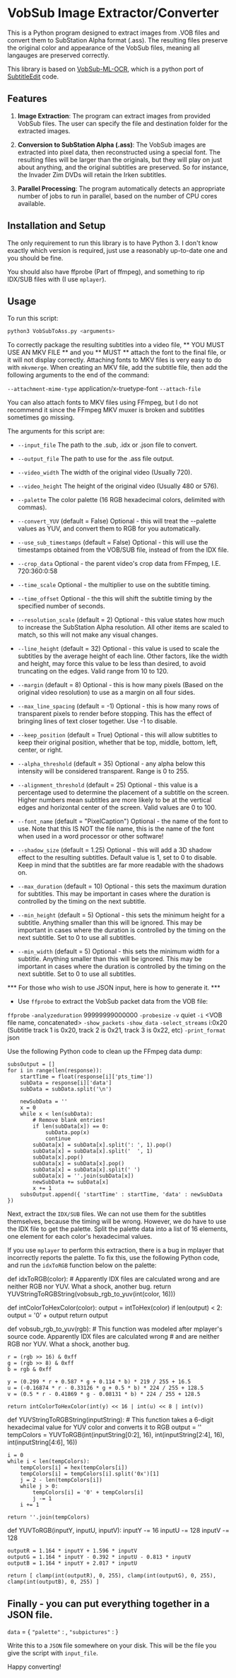 # VobSub Image Extractor/Converter

This is a Python program designed to extract images from .VOB files and convert them to SubStation Alpha format (.ass). The resulting files preserve the original color and appearance of the VobSub files, meaning all langauges are preserved correctly.

This library is based on [VobSub-ML-OCR](https://github.com/vincrichard/VobSub-ML-OCR), which is a python port of [SubtitleEdit](https://github.com/SubtitleEdit/subtitleedit) code.


## Features

1. **Image Extraction**: The program can extract images from provided VobSub files. The user can specify the file and destination folder for the extracted images.

2. **Conversion to SubStation Alpha (.ass)**: The VobSub images are extracted into pixel data, then reconstructed using a special font. The resulting files will be larger than the originals, but they will play on just about anything, and the original subtitles are preserved. So for instance, the Invader Zim DVDs will retain the Irken subtitles.

3. **Parallel Processing**: The program automatically detects an appropriate number of jobs to run in parallel, based on the number of CPU cores available.


## Installation and Setup

The only requirement to run this library is to have Python 3. I don't know exactly which version is required, just use a reasonably up-to-date one and you should be fine.

You should also have ffprobe (Part of ffmpeg), and something to rip IDX/SUB files with (I use `mplayer`).

## Usage

To run this script:

```bash
python3 VobSubToAss.py <arguments>
```

To correctly package the resulting subtitles into a video file, ** YOU MUST USE AN MKV FILE ** and you ** MUST ** attach the font to the final file, or it will not display correctly.
Attaching fonts to MKV files is very easy to do with `mkvmerge`. When creating an MKV file, add the subtitle file, then add the following arguments to the end of the command:

`--attachment-mime-type` application/x-truetype-font `--attach-file` <Font Name>

You can also attach fonts to MKV files using FFmpeg, but I do not recommend it since the FFmpeg MKV muxer is broken and subtitles sometimes go missing.


The arguments for this script are:

* `--input_file` The path to the .sub, .idx or .json file to convert.
* `--output_file` The path to use for the .ass file output.
* `--video_width` The width of the original video (Usually 720).
* `--video_height` The height of the original video (Usually 480 or 576).

* `--palette` The color palette (16 RGB hexadecimal colors, delimited with commas).
* `--convert_YUV` (default = False) Optional - this will treat the --palette values as YUV, and convert them to RGB for you automatically.

* `--use_sub_timestamps` (default = False) Optional - this will use the timestamps obtained from the VOB/SUB file, instead of from the IDX file.

* `--crop_data` Optional - the parent video's crop data from FFmpeg, I.E. 720:360:0:58

* `--time_scale` Optional - the multiplier to use on the subtitle timing.
* `--time_offset` Optional - the this will shift the subtitle timing by the specified number of seconds.

* `--resolution_scale` (default = 2) Optional - this value states how much to increase the SubStation Alpha resolution. All other items are scaled to match, so this will not make any visual changes.

* `--line_height` (default = 32) Optional - this value is used to scale the subtitles by the average height of each line. Other factors, like the width and height, may force this value to be less than desired, to avoid truncating on the edges. Valid range from 10 to 120.
* `--margin` (default = 8) Optional - this is how many pixels (Based on the original video resolution) to use as a margin on all four sides.

* `--max_line_spacing` (default = -1) Optional - this is how many rows of transparent pixels to render before stopping. This has the effect of bringing lines of text closer together. Use -1 to disable.
* `--keep_position` (default = True) Optional - this will allow subtitles to keep their original position, whether that be top, middle, bottom, left, center, or right.

* `--alpha_threshold` (default = 35) Optional - any alpha below this intensity will be considered transparent. Range is 0 to 255.
* `--alignment_threshold` (default = 25) Optional - this value is a percentage used to determine the placement of a subtitle on the screen. Higher numbers mean subtitles are more likely to be at the vertical edges and horizontal center of the screen. Valid values are 0 to 100.

* `--font_name` (default = "PixelCaption") Optional - the name of the font to use. Note that this IS NOT the file name, this is the name of the font when used in a word processor or other software!

* `--shadow_size` (default = 1.25) Optional - this will add a 3D shadow effect to the resulting subtitles. Default value is 1, set to 0 to disable. Keep in mind that the subtitles are far more readable with the shadows on.

* `--max_duration` (default = 10) Optional - this sets the maximum duration for subtitles. This may be important in cases where the duration is controlled by the timing on the next subtitle.
* `--min_height` (default = 5) Optional - this sets the minimum height for a subtitle. Anything smaller than this will be ignored. This may be important in cases where the duration is controlled by the timing on the next subtitle. Set to 0 to use all subtitles.
* `--min_width` (default = 5) Optional - this sets the minimum width for a subtitle. Anything smaller than this will be ignored. This may be important in cases where the duration is controlled by the timing on the next subtitle. Set to 0 to use all subtitles.


 *** For those who wish to use JSON input, here is how to generate it. ***

* Use `ffprobe` to extract the VobSub packet data from the VOB file:

`ffprobe`
`-analyzeduration` 99999999000000
`-probesize` <VOB file size in bytes>
`-v` quiet
`-i` <VOB file name, concatenated>
`-show_packets`
`-show_data`
`-select_streams` i:0x20 (Subtitle track 1 is 0x20, track 2 is 0x21, track 3 is 0x22, etc)
`-print_format` json

Use the following Python code to clean up the FFmpeg data dump:

	subsOutput = []
	for i in range(len(response)):
		startTime = float(response[i]['pts_time'])
		subData = response[i]['data']
		subData = subData.split('\n')

		newSubData = ''
		x = 0
		while x < len(subData):
			# Remove blank entries!
			if len(subData[x]) == 0:
				subData.pop(x)
				continue
			subData[x] = subData[x].split(': ', 1).pop()
			subData[x] = subData[x].split('  ', 1)
			subData[x].pop()
			subData[x] = subData[x].pop()
			subData[x] = subData[x].split(' ')
			subData[x] = ''.join(subData[x])
			newSubData += subData[x]
			x += 1
		subsOutput.append({ 'startTime' : startTime, 'data' : newSubData })


Next, extract the `IDX/SUB` files. We can not use them for the subtitles themselves, because the timing will be wrong. However, we do have to use the IDX file to get the palette.
Split the palette data into a list of 16 elements, one element for each color's hexadecimal values.

If you use `mplayer` to perform this extraction, there is a bug in mplayer that incorrectly reports the palette. To fix this, use the following Python code, and run the `idxToRGB` function below on the palette:

def idxToRGB(color):
	# Apparently IDX files are calculated wrong and are neither RGB nor YUV. What a shock, another bug.
	return YUVStringToRGBString(vobsub_rgb_to_yuv(int(color, 16)))

def intColorToHexColor(color):
	output = intToHex(color)
	if len(output) < 2:
		output = '0' + output
	return output

def vobsub_rgb_to_yuv(rgb):
	# This function was modeled after mplayer's source code. Apparently IDX files are calculated wrong
	# and are neither RGB nor YUV. What a shock, another bug.

	r = (rgb >> 16) & 0xff
	g = (rgb >> 8) & 0xff
	b = rgb & 0xff

	y = (0.299 * r + 0.587 * g + 0.114 * b) * 219 / 255 + 16.5
	u = (-0.16874 * r - 0.33126 * g + 0.5 * b) * 224 / 255 + 128.5
	v = (0.5 * r - 0.41869 * g - 0.08131 * b) * 224 / 255 + 128.5

	return intColorToHexColor(int(y) << 16 | int(u) << 8 | int(v))

def YUVStringToRGBString(inputString):
	# This function takes a 6-digit hexadecimal value for YUV color and converts it to RGB
	output = ''
	tempColors = YUVToRGB(int(inputString[0:2], 16), int(inputString[2:4], 16), int(inputString[4:6], 16))

	i = 0
	while i < len(tempColors):
		tempColors[i] = hex(tempColors[i])
		tempColors[i] = tempColors[i].split('0x')[1]
		j = 2 - len(tempColors[i])
		while j > 0:
			tempColors[i] = '0' + tempColors[i]
			j -= 1
		i += 1

	return ''.join(tempColors)

def YUVToRGB(inputY, inputU, inputV):
	inputY -= 16
	inputU -= 128
	inputV -= 128

	outputR = 1.164 * inputY + 1.596 * inputV
	outputG = 1.164 * inputY - 0.392 * inputU - 0.813 * inputV
	outputB = 1.164 * inputY + 2.017 * inputU

	return [ clamp(int(outputR), 0, 255), clamp(int(outputG), 0, 255), clamp(int(outputB), 0, 255) ]


## Finally - you can put everything together in a JSON file.

`data` = {
	`"palette"`		: <Palette>,
	`"subpictures"`	: <Subtitle Data Packets>
}

Write this to a `JSON` file somewhere on your disk. This will be the file you give the script with `input_file`.


Happy converting!

